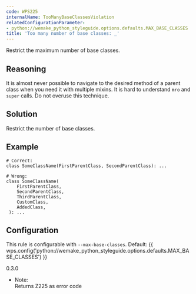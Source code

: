 ```yaml
---
code: WPS225
internalName: TooManyBaseClassesViolation
relatedConfigurationParameter:
- python://wemake_python_styleguide.options.defaults.MAX_BASE_CLASSES
title: 'Too many number of base classes: _'
---
```


Restrict the maximum number of base classes.

## Reasoning
It is almost never possible to navigate to the desired method of a
parent class when you need it with multiple mixins. It is hard to
understand `mro` and `super` calls. Do not overuse this technique.

## Solution
Restrict the number of base classes.

## Example

    # Correct:
    class SomeClassName(FirstParentClass, SecondParentClass): ...
    
    # Wrong:
    class SomeClassName(
        FirstParentClass,
        SecondParentClass,
        ThirdParentClass,
        CustomClass,
        AddedClass,
     ): ...

## Configuration
This rule is configurable with `--max-base-classes`. Default:
{{ wps.config('python://wemake_python_styleguide.options.defaults.MAX_BASE_CLASSES') }}

<div class="versionadded">

0.3.0

</div>

  - Note:  
    Returns Z225 as error code